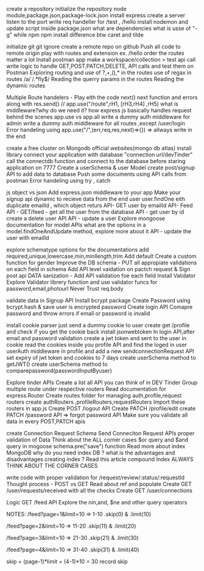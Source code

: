 create a repository
initialize the repository
node module,package.json,package-lock.json
install express
create a server
listen to the port
write req handeller for /test , /hello
install nodemon and update script inside package.json
what are dependencies
what is usse of "-g" while npm npm install
difference btw caret and tilde



initialize git 
git ignore
create a remote repo on github
Push all code to remote origin
play with routes and extension ex. /hello
order the routes matter a lot
Install postman app make a workspace/collection > test api call
write logic to handle GET,POST,PATCH,DELETE, API calls and test them on Postman
Exploring routing and use of ?,+,(),* in the routes
use of regax in routes /a/   /.*fly$/
Reading the querry params in the routes
Reading the dynamic routes 


Multiple Route handelers - Play eith the code
next()
next function and errors along with res.send()
// app.use("/route",rH1, [rH3,rH4] ,rH5)
what is middleware?why do we need it?
how express js basically handles request behind the scenes 
app.use vs app.all
write a dummy auth middleware for admin 
write a dummy auth middleware for all routes ,except  /user/login
Error handeling using app.use("/",(err,req,res,next)=>{}) => allways write in the end


create a free cluster on Mongodb official websites(mongo db atlas)
install library 
connect your application with database "connection url/devTinder"
call the connectdb function and connect to the database before staring application on 7777
Create a userSchema & user Model
create post/signup API to add data to database 
Push some documents using API calls from postman
Error handeling using try , catch



js object vs json
Add express.json middleware to your app
Make your signup api dynamic to recieve data from the end user
user.findOne eith duplicate emailId , which object returs
API- GET user by emailId
API- Feed API - GET/feed - get all the user from the database
API - get user by id
create a delete user API
API - update a user
Explore mongoose documentation for model APIs
what are the options in a model.findOneAndUpdate method, explore more about it
API - update the user with emailId


explore  schematype options for the documentations
add required,unique,lowercase,min,minllength,trim
Add default 
Create a custom function for gender
Improve the DB schema - PUT all appropiate validations on each field in schema
Add API level vaidation on pactch request & Sign post api
DATA sanization - Add API validation foe each field
Install Validator
Explore Validator librery function and use validator funcs for password,email,photourl
Never Trust req.body
 

validate data in Signup API
Install bcrypt package
Create Password using bcrypt.hash & save user is encrypted password 
Create login API
Comapre password and throw errors if email or password is invalid

install cookie parser
just send a dummy cookie  to user
create get /profile and check if you get the cookie back
install jsonwebtoken 
In login API,after email and password validation create a jwt token and sent to the user in cookie
read the cookies inside you profile API and find the loged in user
userAuth middleware in profile and add a new sendconnectionRequest API
set expiry of jwt token and cookies to 7 days
create userSchema method to getJWT()
create userSchema method to comparepassword(passwordInputByuser)


Explore tinder APIs
Create a list all API you can think of in DEV Tinder
Group multiple route under respective routers
Read documentation for express.Router
Create routes folder for managing auth,profile,request routers
create  authRouters ,profileRouters,requestRouters
Import these routers in app.js
Create POST /logout API
Create PATCH /profile/edit
create PATCH /password API => forgot password API
Make sure you validate all data in every POST,PATCH apis


create Connection Request Schema 
Send Conneciton Request APIs
proper validation of Data
Think about the ALL corner cases
$or query and $and query in mogoose
schema.pre("save") function
Read more about index MongoDB
why do you need index DB ?
what is the advantages and disadvantages creating index ?
Read this article compound Index
ALWAYS THINK ABOUT THE CORNER CASES


write code with proper validation for /request/review/:status/:requestId
Thought process - POST vs GET
Read about ref and populate
Create GET /user/requests/received with all the checks
Create GET /user/connections

Logic GET /feed API
Explore the $nin ,$and, $ne and other query operators


NOTES:
/feed?page=1&limit=10 => 1-10 .skip(0) & .limit(10)

/feed?page=2&limit=10 => 11-20 .skip(11) & .limit(20)

/feed?page=3&limit=10 => 21-30 .skip(21) & .limit(30)

/feed?page=4&limit=10 => 31-40 .skip(31) & .limit(40)


skip = (page-1)*limit
     =  (4-1)*10 = 30 record skip